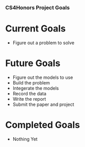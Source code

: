 ### CS4Honors Project Goals
# Current Goals
- Figure out a problem to solve
# Future Goals
- Figure out the models to use
- Build the problem
- Integerate the models
- Record the data
- Write the report
- Submit the paper and project
# Completed Goals
- Nothing Yet
